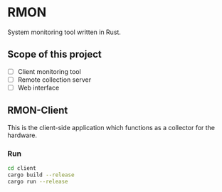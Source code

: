# RMON

System monitoring tool written in Rust.

## Scope of this project

- [ ] Client monitoring tool
- [ ] Remote collection server
- [ ] Web interface

## RMON-Client

This is the client-side application which functions as a collector for the hardware.

### Run
```bash
cd client
cargo build --release
cargo run --release
```
